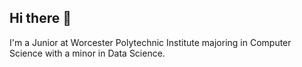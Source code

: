 ## Hi there 👋

I'm a Junior at Worcester Polytechnic Institute majoring in Computer Science with a minor in Data Science.
<!--
**alexli888/alexli888** is a ✨ _special_ ✨ repository because its `README.md` (this file) appears on your GitHub profile.

### Connect with Me

[<img src="github.jpg" width="30">](https://github.com/yourusername) [<img src="linkedin_icon.png" width="30">](https://linkedin.com/in/yourusername) [<img src="gmail_icon.png" width="30">](mailto:youremail@gmail.com) [<img src="outlook_icon.png" width="30">](mailto:youremail@outlook.com)


- 🔭 I’m currently working on ...
- 🌱 I’m currently learning ...
- 👯 I’m looking to collaborate on ...
- 🤔 I’m looking for help with ...
- 💬 Ask me about ...
- 📫 How to reach me: ...
- 😄 Pronouns: ...
- ⚡ Fun fact: ...
-->
